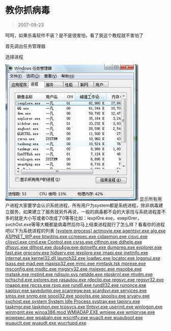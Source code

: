 # 教你抓病毒 

> 2007-09-23

<div class="pcs-article-content_ptkaiapt4bxy_baiduscarticle" id="detailArticleContent_ptkaiapt4bxy_baiduscarticle">
 <p>
  呵呵，如果杀毒软件不装？是不是很害怕，看了我这个教程就不害怕了
 </p>
 <p>
  首先调出任务管理器
 </p>
 <p>
  选择进程
 </p>
 <img class="blogimg" small="0" src="images/53f7c5e2ac38bdcff61d0adc7e408e44.jpg"/>
 显示所有用户进程大家要学会认识系统进程，所有用户为system都是系统进程，除非病毒建立服务，如果建立了服务就另外再说，一般的病毒都不会的大家找与系统进程差不多的就是大小写或者O改成了0等等比如：iexpl0re.exe，exepl0rer，svchOst.exe等等大概都是病毒然后你马上结束进程就行了怎么样？看看你的进程吧以下为系统进程的列表
 <a href="http://www.dofile.com/[system%20process]/default.htm">
  [system process]
 </a>
 <a href="http://www.dofile.com/actmovie/default.htm">
  actmovie.exe
 </a>
 <a href="http://www.dofile.com/agentsvr/default.htm">
  agentsvr.exe
 </a>
 <a href="http://www.dofile.com/alg/default.htm">
  alg.exe
 </a>
 <a href="http://www.dofile.com/ASPNET_WP/default.htm">
  ASPNET_WP.exe
 </a>
 <a href="http://www.dofile.com/btwdins/default.htm">
  btwdins.exe
 </a>
 <a href="http://www.dofile.com/ccmexec/default.htm">
  ccmexec.exe
 </a>
 <a href="http://www.dofile.com/cidaemon/default.htm">
  cidaemon.exe
 </a>
 <a href="http://www.dofile.com/cisvc/default.htm">
  cisvc.exe
 </a>
 <a href="http://www.dofile.com/clisvcl/default.htm">
  clisvcl.exe
 </a>
 <a href="http://www.dofile.com/cmd/default.htm">
  cmd.exe
 </a>
 <a href="http://www.dofile.com/Control/default.htm">
  Control.exe
 </a>
 <a href="http://www.dofile.com/csrss/default.htm">
  csrss.exe
 </a>
 <a href="http://www.dofile.com/ctfmon/default.htm">
  ctfmon.exe
 </a>
 <a href="http://www.dofile.com/ddhelp/default.htm">
  ddhelp.exe
 </a>
 <a href="http://www.dofile.com/dfssvc/default.htm">
  dfssvc.exe
 </a>
 <a href="http://www.dofile.com/dllhost/default.htm">
  dllhost.exe
 </a>
 <a href="http://www.dofile.com/dos4gw/default.htm">
  dos4gw.exe
 </a>
 <a href="http://www.dofile.com/dotnetfx/default.htm">
  dotnetfx.exe
 </a>
 <a href="http://www.dofile.com/dumprep/default.htm">
  dumprep.exe
 </a>
 <a href="http://www.dofile.com/explorer/default.htm">
  explorer.exe
 </a>
 <a href="http://www.dofile.com/fast/default.htm">
  fast.exe
 </a>
 <a href="http://www.dofile.com/grpconv/default.htm">
  grpconv.exe
 </a>
 <a href="http://www.dofile.com/hidserv/default.htm">
  hidserv.exe
 </a>
 <a href="http://www.dofile.com/iexplore/default.htm">
  iexplore.exe
 </a>
 <a href="http://www.dofile.com/imapi/default.htm">
  imapi.exe
 </a>
 <a href="http://www.dofile.com/inetinfo/default.htm">
  inetinfo.exe
 </a>
 <a href="http://www.dofile.com/internat/default.htm">
  internat.exe
 </a>
 <a href="http://www.dofile.com/kernel32/default.htm">
  kernel32.dll
 </a>
 <a href="http://www.dofile.com/launch32/default.htm">
  launch32.exe
 </a>
 <a href="http://www.dofile.com/loadwc/default.htm">
  loadwc.exe
 </a>
 <a href="http://www.dofile.com/locator/default.htm">
  locator.exe
 </a>
 <a href="http://www.dofile.com/logonui/default.htm">
  logonui.exe
 </a>
 <a href="http://www.dofile.com/lsass/default.htm">
  lsass.exe
 </a>
 <a href="http://www.dofile.com/mad/default.htm">
  mad.exe
 </a>
 <a href="http://www.dofile.com/mapisp32/default.htm">
  mapisp32.exe
 </a>
 <a href="http://www.dofile.com/mmc/default.htm">
  mmc.exe
 </a>
 <a href="http://www.dofile.com/mmtask/default.htm">
  mmtask.tsk
 </a>
 <a href="http://www.dofile.com/mprexe/default.htm">
  mprexe.exe
 </a>
 <a href="http://www.dofile.com/msconfig/default.htm">
  msconfig.exe
 </a>
 <a href="http://www.dofile.com/msdtc/default.htm">
  msdtc.exe
 </a>
 <a href="http://www.dofile.com/msgsrv32/default.htm">
  msgsrv32.exe
 </a>
 <a href="http://www.dofile.com/msiexec/default.htm">
  msiexec.exe
 </a>
 <a href="http://www.dofile.com/msoobe/default.htm">
  msoobe.exe
 </a>
 <a href="http://www.dofile.com/mstask/default.htm">
  mstask.exe
 </a>
 <a href="http://www.dofile.com/mstinit/default.htm">
  mstinit.exe
 </a>
 <a href="http://www.dofile.com/ndisuio/default.htm">
  ndisuio.sys
 </a>
 <a href="http://www.dofile.com/netdde/default.htm">
  netdde.exe
 </a>
 <a href="http://www.dofile.com/ntoskrnl/default.htm">
  ntoskrnl.exe
 </a>
 <a href="http://www.dofile.com/ntvdm/default.htm">
  ntvdm.exe
 </a>
 <a href="http://www.dofile.com/pchschd/default.htm">
  pchschd.exe
 </a>
 <a href="http://www.dofile.com/pstores/default.htm">
  pstores.exe
 </a>
 <a href="http://www.dofile.com/rasautou/default.htm">
  rasautou.exe
 </a>
 <a href="http://www.dofile.com/rdpclip/default.htm">
  rdpclip.exe
 </a>
 <a href="http://www.dofile.com/regsvc/default.htm">
  regsvc.exe
 </a>
 <a href="http://www.dofile.com/regsvr32/default.htm">
  regsvr32.exe
 </a>
 <a href="http://www.dofile.com/rnaapp/default.htm">
  rnaapp.exe
 </a>
 <a href="http://www.dofile.com/rpcss/default.htm">
  rpcss.exe
 </a>
 <a href="http://www.dofile.com/rsvp/default.htm">
  rsvp.exe
 </a>
 <a href="http://www.dofile.com/rundll/default.htm">
  rundll.exe
 </a>
 <a href="http://www.dofile.com/rundll32/default.htm">
  rundll32.exe
 </a>
 <a href="http://www.dofile.com/runonce/default.htm">
  runonce.exe
 </a>
 <a href="http://www.dofile.com/sapisvr/default.htm">
  sapisvr.exe
 </a>
 <a href="http://www.dofile.com/savedump/default.htm">
  savedump.exe
 </a>
 <a href="http://www.dofile.com/scanregw/default.htm">
  scanregw.exe
 </a>
 <a href="http://www.dofile.com/scardsvr/default.htm">
  scardsvr.exe
 </a>
 <a href="http://www.dofile.com/services/default.htm">
  services.exe
 </a>
 <a href="http://www.dofile.com/smss/default.htm">
  smss.exe
 </a>
 <a href="http://www.dofile.com/snmp/default.htm">
  snmp.exe
 </a>
 <a href="http://www.dofile.com/spool32/default.htm">
  spool32.exe
 </a>
 <a href="http://www.dofile.com/spoolss/default.htm">
  spoolss.exe
 </a>
 <a href="http://www.dofile.com/spoolsv/default.htm">
  spoolsv.exe
 </a>
 <a href="http://www.dofile.com/srvany/default.htm">
  srvany.exe
 </a>
 <a href="http://www.dofile.com/svchost/default.htm">
  svchost.exe
 </a>
 <a href="http://www.dofile.com/system/default.htm">
  system
 </a>
 <a href="http://www.dofile.com/System%20Idle%20Process/default.htm">
  System Idle Process
 </a>
 <a href="http://www.dofile.com/systray/default.htm">
  systray.exe
 </a>
 <a href="http://www.dofile.com/tapisrv/default.htm">
  tapisrv.exe
 </a>
 <a href="http://www.dofile.com/taskmgr/default.htm">
  taskmgr.exe
 </a>
 <a href="http://www.dofile.com/taskmon/default.htm">
  taskmon.exe
 </a>
 <a href="http://www.dofile.com/tcpsvcs/default.htm">
  tcpsvcs.exe
 </a>
 <a href="http://www.dofile.com/tlntsvr/default.htm">
  tlntsvr.exe
 </a>
 <a href="http://www.dofile.com/userinit/default.htm">
  userinit.exe
 </a>
 <a href="http://www.dofile.com/winlogon/default.htm">
  winlogon.exe
 </a>
 <a href="http://www.dofile.com/winmgmt/default.htm">
  winmgmt.exe
 </a>
 <a href="http://www.dofile.com/winoa386/default.htm">
  winoa386.mod
 </a>
 <a href="http://www.dofile.com/WMIADAP/default.htm">
  WMIADAP.EXE
 </a>
 <a href="http://www.dofile.com/wmiexe/default.htm">
  wmiexe.exe
 </a>
 <a href="http://www.dofile.com/wmiprvse/default.htm">
  wmiprvse.exe
 </a>
 <a href="http://www.dofile.com/wowexec/default.htm">
  wowexec.exe
 </a>
 <a href="http://www.dofile.com/wpabaln/default.htm">
  wpabaln.exe
 </a>
 <a href="http://www.dofile.com/wscntfy/default.htm">
  wscntfy.exe
 </a>
 <a href="http://www.dofile.com/wuaclt/default.htm">
  wuaclt.exe
 </a>
 <a href="http://www.dofile.com/wuauboot/default.htm">
  wuauboot.exe
 </a>
 <a href="http://www.dofile.com/wuauclt/default.htm">
  wuauclt.exe
 </a>
 <a href="http://www.dofile.com/wuaudt/default.htm">
  wuaudt.exe
 </a>
 <a href="http://www.dofile.com/wucrtupd/default.htm">
  wucrtupd.exe
 </a>
</div>


